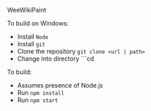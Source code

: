 WeeWikiPaint

To build on Windows:
- Install ```Node```
- Install ```git```
- Clone the repository ```git clone <url | path>```
- Change into directory ```cd <project directory>

To build:
- Assumes presence of Node.js
- Run ```npm install```
- Run ```npm start```
